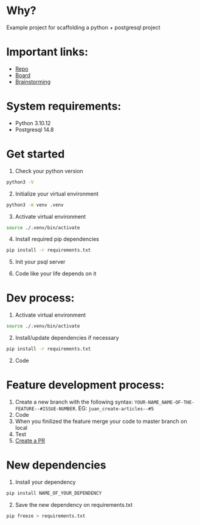 # Why?
Example project for scaffolding a python + postgresql project

# Important links:
- [Repo](https://github.com/KOD-MBEP-1/team_2_cms)
- [Board](https://github.com/orgs/KOD-MBEP-1/projects/1/views/2)
- [Brainstorming](https://excalidraw.com/#room=8a50ee05e2de9b83e81b,EMOOTXL9t4sAqB1HWbvirA)

# System requirements:

- Python 3.10.12
- Postgresql 14.8

# Get started

1. Check your python version
`````bash
python3 -V
`````

2. Initialize your virtual environment
`````bash
python3 -m venv .venv
`````

3. Activate virtual environment
`````bash
source ./.venv/bin/activate
`````

4. Install required pip dependencies

````bash
pip install -r requirements.txt
````

5. Init your psql server
   
6. Code like your life depends on it

# Dev process: 

1. Activate virtual environment
`````bash
source ./.venv/bin/activate
`````
2. Install/update dependencies if necessary
`````bash
pip install -r requirements.txt
`````
2. Code


# Feature development process: 
1. Create a new branch with the following syntax: `YOUR-NAME_NAME-OF-THE-FEATURE--#ISSUE-NUMBER`. EG: `juan_create-articles--#5`
2. Code
3. When you finilized the feature merge your code to master branch on local
4. Test
5. [Create a PR](https://github.com/KOD-MBEP-1/team_2_cms/pulls)


# New dependencies
1. Install your dependency 
````bash
pip install NAME_OF_YOUR_DEPENDENCY
````
2. Save the new dependency on requirements.txt
````bash
pip freeze > requirements.txt
````
